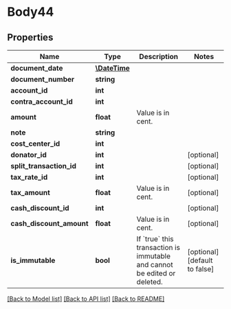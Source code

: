 # Body44

## Properties
Name | Type | Description | Notes
------------ | ------------- | ------------- | -------------
**document_date** | [**\DateTime**](\DateTime.md) |  | 
**document_number** | **string** |  | 
**account_id** | **int** |  | 
**contra_account_id** | **int** |  | 
**amount** | **float** | Value is in cent. | 
**note** | **string** |  | 
**cost_center_id** | **int** |  | 
**donator_id** | **int** |  | [optional] 
**split_transaction_id** | **int** |  | [optional] 
**tax_rate_id** | **int** |  | [optional] 
**tax_amount** | **float** | Value is in cent. | [optional] 
**cash_discount_id** | **int** |  | [optional] 
**cash_discount_amount** | **float** | Value is in cent. | [optional] 
**is_immutable** | **bool** | If &#x60;true&#x60; this transaction is immutable and cannot be edited or deleted. | [optional] [default to false]

[[Back to Model list]](../../README.md#documentation-for-models) [[Back to API list]](../../README.md#documentation-for-api-endpoints) [[Back to README]](../../README.md)


